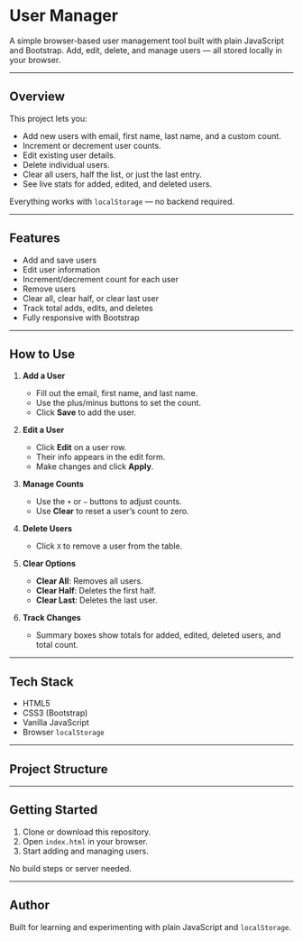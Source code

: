 # User Manager

A simple browser-based user management tool built with plain JavaScript and Bootstrap. Add, edit, delete, and manage users — all stored locally in your browser.

---

## Overview

This project lets you:
- Add new users with email, first name, last name, and a custom count.
- Increment or decrement user counts.
- Edit existing user details.
- Delete individual users.
- Clear all users, half the list, or just the last entry.
- See live stats for added, edited, and deleted users.

Everything works with `localStorage` — no backend required.

---

## Features

-  Add and save users
-  Edit user information
-  Increment/decrement count for each user
-  Remove users
-  Clear all, clear half, or clear last user
-  Track total adds, edits, and deletes
-  Fully responsive with Bootstrap

---

## How to Use

1. **Add a User**
   - Fill out the email, first name, and last name.
   - Use the plus/minus buttons to set the count.
   - Click **Save** to add the user.

2. **Edit a User**
   - Click **Edit** on a user row.
   - Their info appears in the edit form.
   - Make changes and click **Apply**.

3. **Manage Counts**
   - Use the `+` or `–` buttons to adjust counts.
   - Use **Clear** to reset a user’s count to zero.

4. **Delete Users**
   - Click `X` to remove a user from the table.

5. **Clear Options**
   - **Clear All**: Removes all users.
   - **Clear Half**: Deletes the first half.
   - **Clear Last**: Deletes the last user.

6. **Track Changes**
   - Summary boxes show totals for added, edited, deleted users, and total count.

---

## Tech Stack

- HTML5
- CSS3 (Bootstrap)
- Vanilla JavaScript
- Browser `localStorage`

---

## Project Structure


---

## Getting Started

1. Clone or download this repository.
2. Open `index.html` in your browser.
3. Start adding and managing users.

No build steps or server needed.

---


## Author

Built for learning and experimenting with plain JavaScript and `localStorage`.

